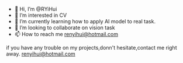 - 👋 Hi, I’m @RYiHui
- 👀 I’m interested in CV 
- 🌱 I’m currently learning how to apply AI model to real task.
- 💞️ I’m looking to collaborate on vision task
- 📫 How to reach me renyihui@hotmail.com

<!---
RYiHui/RYiHui is a ✨ special ✨ repository because its `README.md` (this file) appears on your GitHub profile.
You can click the Preview link to take a look at your changes.
--->

if you have any trouble on my projects,donn't hesitate,contact me right away.  renyihui@hotmail.com  
